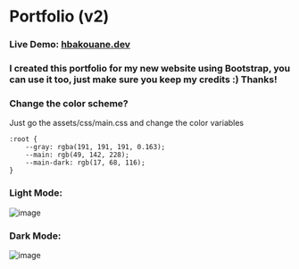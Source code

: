 # Portfolio (v2)

### Live Demo: [hbakouane.dev](https://hbakouane.dev)

### I created this portfolio for my new website using Bootstrap, you can use it too, just make sure you keep my credits :) Thanks!

### Change the color scheme?
Just go the assets/css/main.css and change the color variables
```
:root {
    --gray: rgba(191, 191, 191, 0.163);
    --main: rgb(49, 142, 228);
    --main-dark: rgb(17, 68, 116);
}
```



### Light Mode: 
![image](https://github.com/hbakouane/portfolio-v2/assets/57842491/671e8d87-9064-4454-afb8-97bc0ba5bc92)


### Dark Mode: 
![image](https://github.com/hbakouane/portfolio-v2/assets/57842491/341e3050-7742-4032-8500-05dcf1959930)
